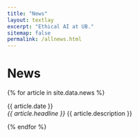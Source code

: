 ```yaml
---
title: "News"
layout: textlay
excerpt: "Ethical AI at UB."
sitemap: false
permalink: /allnews.html
---
```


# News

{% for article in site.data.news %}
<p>{{ article.date }} <br>
<em>{{ article.headline }}</em>
{{ article.description }}</p>
{% endfor %}
